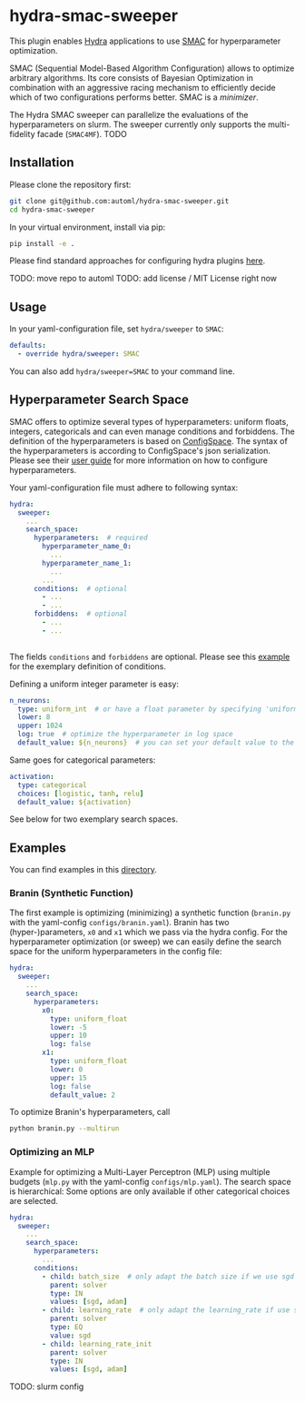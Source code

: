 # hydra-smac-sweeper

This plugin enables [Hydra](https://github.com/facebookresearch/hydra) applications to use 
[SMAC](https://github.com/automl/SMAC3) for hyperparameter optimization.

SMAC (Sequential Model-Based Algorithm Configuration) allows to optimize arbitrary algorithms.
Its core consists of Bayesian Optimization in combination with an aggressive racing mechanism 
to efficiently decide which of two configurations performs better.
SMAC is a *minimizer*.

The Hydra SMAC sweeper can parallelize the evaluations of the hyperparameters on slurm.
The sweeper currently only supports the multi-fidelity facade (`SMAC4MF`). TODO

## Installation
Please clone the repository first:
```bash
git clone git@github.com:automl/hydra-smac-sweeper.git
cd hydra-smac-sweeper
```
In your virtual environment, install via pip:
```bash
pip install -e .
```

Please find standard approaches for configuring hydra plugins
[here](https://hydra.cc/docs/patterns/configuring_plugins/).

TODO: move repo to automl
TODO: add license / MIT License right now

## Usage
In your yaml-configuration file, set `hydra/sweeper` to `SMAC`:
```yaml
defaults:
  - override hydra/sweeper: SMAC
```
You can also add `hydra/sweeper=SMAC` to your command line.

## Hyperparameter Search Space
SMAC offers to optimize several types of hyperparameters: uniform floats, integers, categoricals
and can even manage conditions and forbiddens.
The definition of the hyperparameters is based on [ConfigSpace](https://github.com/automl/ConfigSpace/).
The syntax of the hyperparameters is according to ConfigSpace's json serialization.
Please see their [user guide](https://automl.github.io/ConfigSpace/master/User-Guide.html)
for more information on how to configure hyperparameters.

Your yaml-configuration file must adhere to following syntax:
```yaml
hydra:
  sweeper:
    ...
    search_space:
      hyperparameters:  # required
        hyperparameter_name_0:
          ...
        hyperparameter_name_1:
          ...
        ...
      conditions:  # optional
        - ...
        - ...
      forbiddens:  # optional
        - ...
        - ...
      
```
The fields `conditions` and `forbiddens` are optional. Please see this 
[example](https://github.com/automl/hydra-smac-sweeper/blob/main/examples/configs/mlp.yaml)
for the exemplary definition of conditions.

Defining a uniform integer parameter is easy:
```yaml
n_neurons:
  type: uniform_int  # or have a float parameter by specifying 'uniform_float'
  lower: 8
  upper: 1024
  log: true  # optimize the hyperparameter in log space
  default_value: ${n_neurons}  # you can set your default value to the one normally used in your config
```
Same goes for categorical parameters:
```yaml
activation:
  type: categorical
  choices: [logistic, tanh, relu]
  default_value: ${activation}
```

See below for two exemplary search spaces.


## Examples
You can find examples in this [directory](https://github.com/automl/hydra-smac-sweeper/tree/main/examples).

### Branin (Synthetic Function)
The first example is optimizing (minimizing) a synthetic function (`branin.py` with
the yaml-config `configs/branin.yaml`).
Branin has two (hyper-)parameters, `x0` and `x1` which we pass via the hydra config.
For the hyperparameter optimization (or sweep) we can easily define the search
space for the uniform hyperparameters in the config file:
```yaml
hydra:
  sweeper:
    ...
    search_space:
      hyperparameters:
        x0:
          type: uniform_float
          lower: -5
          upper: 10
          log: false
        x1:
          type: uniform_float
          lower: 0
          upper: 15
          log: false
          default_value: 2
```

To optimize Branin's hyperparameters, call
```bash
python branin.py --multirun
```

### Optimizing an MLP
Example for optimizing a Multi-Layer Perceptron (MLP) using multiple budgets
(`mlp.py` with the yaml-config `configs/mlp.yaml`).
The search space is hierarchical: Some options are only available if other categorical
choices are selected.
```yaml
hydra:
  sweeper:
    ...
    search_space:
      hyperparameters:
        ...
      conditions:
        - child: batch_size  # only adapt the batch size if we use sgd or adam as a solver
          parent: solver
          type: IN
          values: [sgd, adam]
        - child: learning_rate  # only adapt the learning_rate if use sgd as a solver
          parent: solver
          type: EQ
          value: sgd
        - child: learning_rate_init
          parent: solver
          type: IN
          values: [sgd, adam]
```

TODO: slurm config
